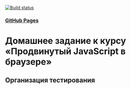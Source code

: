 [![Build status](https://ci.appveyor.com/api/projects/status/mcl9fdcsphaamnpo?svg=true)](https://ci.appveyor.com/project/Vadim2107/ahj-testing)

### [GitHub Pages](https://vadim2107.github.io/AHJ_env)

# Домашнее задание к курсу «Продвинутый JavaScript в браузере»

## Организация тестирования
